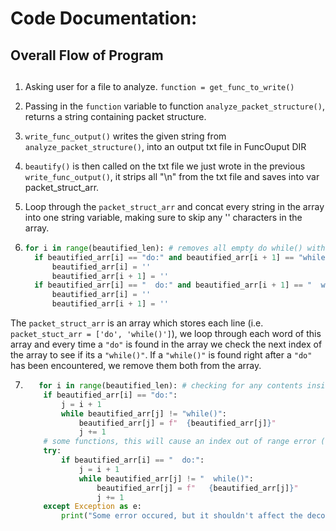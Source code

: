 <h1>Code Documentation:</h1>
 

## Overall Flow of Program <h2>
 1. Asking user for a file to analyze. ``function = get_func_to_write()``
 
 2. Passing in the ``function`` variable  to function ``analyze_packet_structure()``, returns a string containing packet structure.
 
 3. ``write_func_output()`` writes the given string from ``analyze_packet_structure()``, into an output txt file in FuncOuput DIR
 
 4. ``beautify()`` is then called on the txt file we just wrote in the previous ``write_func_output()``, it strips all "\n" from the txt file and saves into var packet_struct_arr.
 
 5. Loop through the ``packet_struct_arr`` and concat every string in the array into one string variable, making sure to skip any '' characters in the array.
 
 6. ```py
    for i in range(beautified_len): # removes all empty do while() with no decodes inside them
      if beautified_arr[i] == "do:" and beautified_arr[i + 1] == "while()":
          beautified_arr[i] = ''
          beautified_arr[i + 1] = ''
      if beautified_arr[i] == "  do:" and beautified_arr[i + 1] == "  while()":
          beautified_arr[i] = ''
          beautified_arr[i + 1] = ''
   The ``packet_struct_arr`` is an array which stores each line (i.e. ``packet_stuct_arr = ['do', 'while()']``), we loop through each word of this array and every time a ``"do"``    is found in the array we check the next index of the array to see if its a ``"while()"``. If a ``"while()"`` is found right after a ``"do"`` has been encountered, we remove them both from the array.
   

 7. ```py
       for i in range(beautified_len): # checking for any contents inside a do while loop and spacing them out for visual aesthetics
        if beautified_arr[i] == "do:":
            j = i + 1
            while beautified_arr[j] != "while()":
                beautified_arr[j] = f"  {beautified_arr[j]}"
                j += 1
        # some functions, this will cause an index out of range error (comment out this part if so)
        try:
            if beautified_arr[i] == "  do:":
                j = i + 1
                while beautified_arr[j] != "  while()":
                    beautified_arr[j] = f"   {beautified_arr[j]}"
                    j += 1
        except Exception as e:
            print("Some error occured, but it shouldn't affect the decodes() just has to do with aesthetics")
    
